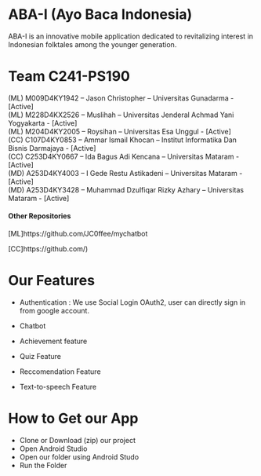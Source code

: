 # ABA-I (Ayo Baca Indonesia) 
ABA-I is an innovative mobile application dedicated to revitalizing interest in Indonesian folktales among the younger generation.


# Team C241-PS190 <br>

(ML) M009D4KY1942 – Jason Christopher – Universitas Gunadarma - [Active]<br>
(ML) M228D4KX2526 – Muslihah – Universitas Jenderal Achmad Yani Yogyakarta - [Active]<br>
(ML) M204D4KY2005 – Roysihan – Universitas Esa Unggul - [Active]<br>
(CC)  C107D4KY0853 – Ammar Ismail Khocan – Institut Informatika Dan Bisnis Darmajaya - [Active]<br>
(CC)  C253D4KY0667 – Ida Bagus Adi Kencana – Universitas Mataram - [Active]<br>
(MD) A253D4KY4003 – I Gede Restu Astikadeni – Universitas Mataram - [Active]<br>
(MD) A253D4KY3428 – Muhammad Dzulfiqar Rizky Azhary – Universitas Mataram - [Active]<br>

#### Other Repositories

<p>[ML]<a>https://github.com/JC0ffee/mychatbot</a></p>
<p>[CC]<a>https://github.com/)

# Our Features

- Authentication : We use Social Login OAuth2, user can directly sign in from google account.

- Chatbot

- Achievement feature

- Quiz Feature

- Reccomendation Feature

- Text-to-speech Feature


# How to Get our App

- Clone or Download (zip) our project 
- Open Android Studio
- Open our folder using Android Studo
- Run the Folder
